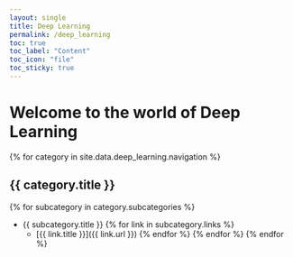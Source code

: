 ```yaml
---
layout: single
title: Deep Learning
permalink: /deep_learning
toc: true
toc_label: "Content"
toc_icon: "file"
toc_sticky: true      
---
```


# Welcome to the world of Deep Learning
{% for category in site.data.deep_learning.navigation %}
## {{ category.title }}
  {% for subcategory in category.subcategories %}
  - {{ subcategory.title }}
    {% for link in subcategory.links %}
    - [{{ link.title }}]({{ link.url }})
    {% endfor %}
  {% endfor %}
{% endfor %}